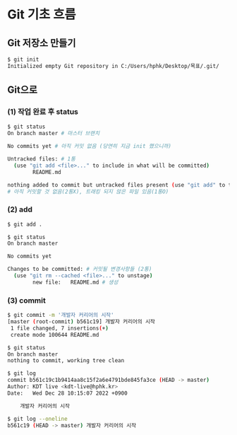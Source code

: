 # Git 기초 흐름

## Git 저장소 만들기

```bash
$ git init
Initialized empty Git repository in C:/Users/hphk/Desktop/목표/.git/
```

## Git으로

### (1) 작업 완료 후 status

```bash
$ git status
On branch master # 마스터 브랜치

No commits yet # 아직 커밋 없음 (당연히 지금 init 했으니까)

Untracked files: # 1통
  (use "git add <file>..." to include in what will be committed)
        README.md

nothing added to commit but untracked files present (use "git add" to track)
# 아직 커밋할 것 없음(2통X), 트래킹 되지 않은 파일 있음(1통O)
```

### (2) add

```bash
$ git add .
```

```bash
$ git status
On branch master

No commits yet

Changes to be committed: # 커밋될 변경사항들 (2통)
  (use "git rm --cached <file>..." to unstage)
        new file:   README.md # 생성
```

### (3) commit

```bash
$ git commit -m '개발자 커리어의 시작'
[master (root-commit) b561c19] 개발자 커리어의 시작
 1 file changed, 7 insertions(+)
 create mode 100644 README.md
```

```bash
$ git status
On branch master
nothing to commit, working tree clean
```

```bash
$ git log
commit b561c19c1b9414aa8c15f2a6e4791bde845fa3ce (HEAD -> master)
Author: KDT live <kdt-live@hphk.kr>
Date:   Wed Dec 28 10:15:07 2022 +0900

    개발자 커리어의 시작

$ git log --oneline
b561c19 (HEAD -> master) 개발자 커리어의 시작
```
